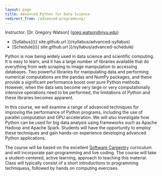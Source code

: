 ```yaml
---
layout: page
title: Advanced Python for Data Science
redirect_from: /advanced-programming/
---
```


Instructor: [Dr. Gregory Watson]
(greg.watson@nyu.edu)

* [Syllabus]({{ site.github.url }}/syllabus/advanced-syllabus)
* [Schedule]({{ site.github.url }}/syllabus/advanced-schedule)

Python is now being widely used in data science and scientific computing. 
It is easy to learn, and it has a large number of libraries available that 
do everything from web scraping to image manipulation to accessing databases. 
Two powerful libraries for manipulating data and performing numerical 
computations are the pandas and NumPy packages, and these provide a significant 
performance boost over pure Python methods. However, when the data sets 
become very large or very computationally intensive operations need to be 
performed, the limitations of Python and these libraries becomes apparent. 

In this course, we will examine a range of advanced techniques for improving 
the performance of Python programs, including the use of parallel computation 
and GPU acceleration. We will also investigate how Python can be used for big 
data analysis using frameworks such as Apache Hadoop and Apache Spark. Students 
will have the opportunity to employ these techniques and gain hands-on
experience developing advanced Python applications.

The course will be based on the excellent [Software Carpentry](http://software-carpentry.org/) 
curriculum and will incorporate pair-programming and live coding. The course will take a
student-centered, active learning, approach to teaching this material. Class
will typically consist of a short introductions to programming techniquess, followed by 
hands on computing exercises.
